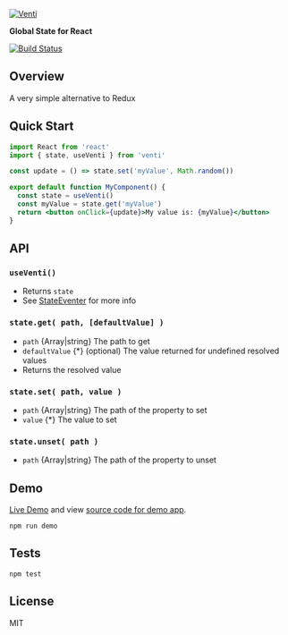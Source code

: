 [![Venti](https://raw.githubusercontent.com/will123195/venti/HEAD/venti.png)](https://github.com/will123195/venti)

**Global State for React**

[![Build Status](https://travis-ci.org/will123195/venti.svg?branch=master)](https://travis-ci.org/will123195/venti)

## Overview

A very simple alternative to Redux

## Quick Start

```jsx
import React from 'react'
import { state, useVenti } from 'venti'

const update = () => state.set('myValue', Math.random())

export default function MyComponent() {
  const state = useVenti()
  const myValue = state.get('myValue')
  return <button onClick={update}>My value is: {myValue}</button>
}
```

## API

### `useVenti()`
  - Returns `state` 
  - See [StateEventer](https://github.com/will123195/state-eventer) for more info

### `state.get( path, [defaultValue] )`
  - `path` {Array|string} The path to get
  - `defaultValue` {*} (optional) The value returned for undefined resolved values
  - Returns the resolved value

### `state.set( path, value )`
  - `path` {Array|string} The path of the property to set
  - `value` {*} The value to set

### `state.unset( path )`
  - `path` {Array|string} The path of the property to unset

## Demo

[Live Demo](https://will123195.github.io/venti/demo/) and view [source code for demo app](https://github.com/will123195/venti/tree/master/demo/src).

```
npm run demo
```

## Tests

```
npm test
```

## License

MIT
